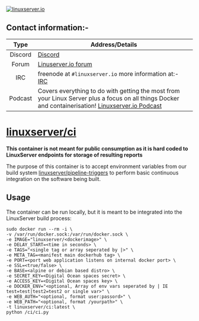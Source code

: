 [linuxserverurl]: https://linuxserver.io
[forumurl]: https://forum.linuxserver.io
[ircurl]: https://www.linuxserver.io/irc/
[podcasturl]: https://www.linuxserver.io/podcast/
[huburl]: https://hub.docker.com/r/linuxserver/ci/
[pipelineurl]: https://github.com/linuxserver/pipeline-triggers

[![linuxserver.io](https://raw.githubusercontent.com/linuxserver/docker-templates/master/linuxserver.io/img/linuxserver_medium.png?v=4&s=4000)][linuxserverurl]


## Contact information:-

| Type | Address/Details |
| :---: | --- |
| Discord | [Discord](https://discord.gg/YWrKVTn) |
| Forum | [Linuserver.io forum][forumurl] |
| IRC | freenode at `#linuxserver.io` more information at:- [IRC][ircurl]
| Podcast | Covers everything to do with getting the most from your Linux Server plus a focus on all things Docker and containerisation! [Linuxserver.io Podcast][podcasturl] |

# [linuxserver/ci](huburl)

**This container is not meant for public consumption as it is hard coded to LinuxServer endpoints for storage of resulting reports**

The purpose of this container is to accept environment variables from our build system [linuxserver/pipeline-triggers](pipelineurl) to perform basic continuous integration on the software being built.

## Usage

The container can be run locally, but it is meant to be integrated into the LinuxServer build process:

```
sudo docker run --rm -i \
-v /var/run/docker.sock:/var/run/docker.sock \
-e IMAGE="linuxserver/<dockerimage>" \
-e DELAY_START=<time in seconds> \
-e TAGS="<single tag or array seperated by |>" \
-e META_TAG=<manifest main dockerhub tag> \
-e PORT=<port web application listens on internal docker port> \
-e SSL=<true/false> \
-e BASE=<alpine or debian based distro> \
-e SECRET_KEY=<Digital Ocean spaces secret> \
-e ACCESS_KEY=<Digital Ocean spaces key> \
-e DOCKER_ENV="<optional, Array of env vars seperated by | IE test=test|test2=test2 or single var>" \
-e WEB_AUTH="<optional, format user:passord>" \
-e WEB_PATH="<optional, format /yourpath>" \
-t linuxserver/ci:latest \
python /ci/ci.py
```
